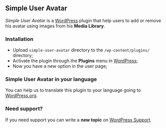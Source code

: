 ## Simple User Avatar

_Simple User Avatar_ is a [WordPress](https://wordpress.org) plugin that help users to add or remove his avatar using images from his <strong>Media Library</strong>.

### Installation

-   Upload `simple-user-avatar` directory to the `/wp-content/plugins/` directory;
-   Activate the plugin through the <strong>Plugins</strong> menu in [WordPress](https://wordpress.org);
-   Now you have a new option in the user page;

### Simple User Avatar in your language

You can help us to translate this plugin to your language going to [WordPress.org](https://translate.wordpress.org/projects/wp-plugins/simple-user-avatar/).

### Need support?

If you need support you can write a <strong>new topic</strong> on [WordPress Support](https://wordpress.org/support/plugin/simple-user-avatar/).